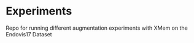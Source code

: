 # Experiments

Repo for running different augmentation experiments with XMem on the Endovis17 Dataset
